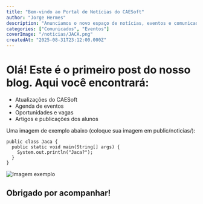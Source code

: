 ```yaml
---
title: "Bem-vindo ao Portal de Notícias do CAESoft"
author: "Jorge Hermes"
description: "Anunciamos o novo espaço de notícias, eventos e comunicados."
categories: ["Comunicados", "Eventos"]
coverImage: "/noticias/JACA.png"
createdAt: "2025-08-31T23:12:00.000Z"
---
```


# Olá! Este é o primeiro post do nosso blog. Aqui você encontrará:

- Atualizações do CAESoft
- Agenda de eventos
- Oportunidades e vagas
- Artigos e publicações dos alunos

Uma imagem de exemplo abaixo (coloque sua imagem em public/noticias/):

```
public class Jaca {
  public static void main(String[] args) {
    System.out.println("Jaca?");
  }
}
```

![Imagem exemplo](/noticias/JACA.png)

## Obrigado por acompanhar!